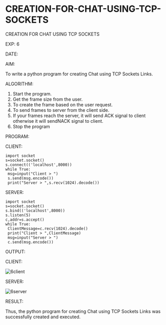 # CREATION-FOR-CHAT-USING-TCP-SOCKETS
CREATION FOR CHAT USING TCP SOCKETS

EXP: 6

DATE:

AIM:

To write a python program for creating Chat using TCP Sockets Links.

ALGORITHM:

1. Start the program.
2. Get the frame size from the user.
3. To create the frame based on the user request.
4. To send frames to server from the client side.
5. If your frames reach the server, it will send ACK signal to client otherwise it
will sendNACK signal to client.
6. Stop the program


PROGRAM:

CLIENT:
```
import socket
s=socket.socket()
s.connect(('localhost',8000))
while True:
 msg=input("Client > ")
 s.send(msg.encode())
 print("Server > ",s.recv(1024).decode())
 ```
SERVER:
```
import socket
s=socket.socket()
s.bind(('localhost',8000))
s.listen(5)
c,addr=s.accept()
while True:
 ClientMessage=c.recv(1024).decode()
 print("Client > ",ClientMessage)
 msg=input("Server > ")
 c.send(msg.encode())
```

OUTPUT:

CLIENT:

![6client](https://github.com/MaheshMuthuL/CREATION-FOR-CHAT-USING-TCP-SOCKETS/assets/135570619/aaac8d82-765c-434a-b873-833a20d6fade)








SERVER:

![6server](https://github.com/MaheshMuthuL/CREATION-FOR-CHAT-USING-TCP-SOCKETS/assets/135570619/05c7629a-2407-441e-b734-4d63a46d37d7)






RESULT:

Thus, the python program for creating Chat using TCP Sockets Links was successfully
created and executed.
